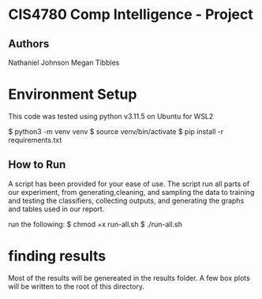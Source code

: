 # CIS4780 Comp Intelligence - Project

## Authors
Nathaniel Johnson
Megan Tibbles

# Environment Setup
This code was tested using python v3.11.5 on Ubuntu for WSL2

$ python3 -m venv venv
$ source venv/bin/activate
$ pip install -r requirements.txt

## How to Run
A script has been provided for your ease of use. The script run all parts of our experiment, from generating,cleaning, and sampling the data to training and testing the classifiers, collecting outputs, and generating the graphs and tables used in our report.

run the following:
$ chmod +x run-all.sh
$ ./run-all.sh


# finding results
Most of the results will be genereated in the results folder.
A few box plots will be written to the root of this directory.